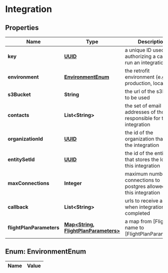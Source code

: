 

# Integration

## Properties

Name | Type | Description | Notes
------------ | ------------- | ------------- | -------------
**key** | [**UUID**](UUID.md) | a unique ID used for authorizing a call to run an integration |  [optional]
**environment** | [**EnvironmentEnum**](#EnvironmentEnum) | the retrofit environment (e.g. production, local) |  [optional]
**s3Bucket** | **String** | the url of the s3bucket to be used |  [optional]
**contacts** | **List&lt;String&gt;** | the set of email addresses of those responsible for the integration |  [optional]
**organizationId** | [**UUID**](UUID.md) | the id of the organization that owns the integration |  [optional]
**entitySetId** | [**UUID**](UUID.md) | the id of the entity set that stores the logs for this integration |  [optional]
**maxConnections** | **Integer** | maximum number of connections to postgres allowed for this integration |  [optional]
**callback** | **List&lt;String&gt;** | urls to receive a POST when integration has completed |  [optional]
**flightPlanParameters** | [**Map&lt;String, FlightPlanParameters&gt;**](FlightPlanParameters.md) | a map from [Flight] name to [FlightPlanParameters] |  [optional]


## Enum: EnvironmentEnum

Name | Value
---- | -----




